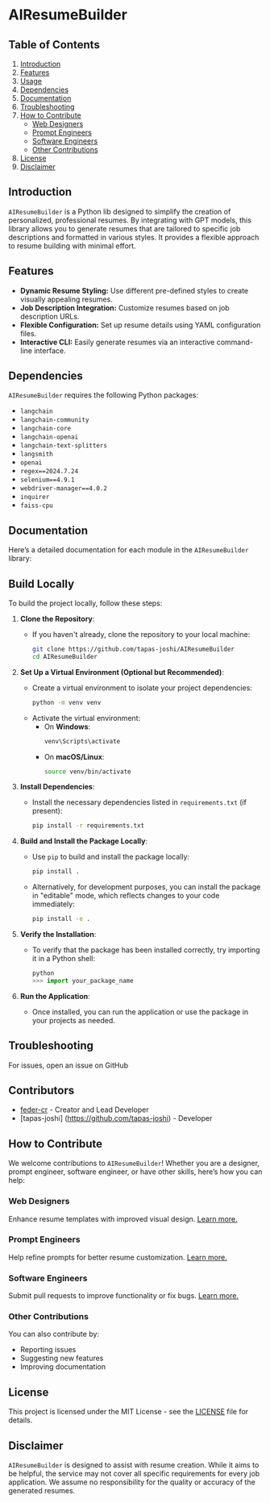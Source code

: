 # AIResumeBuilder

## Table of Contents

1. [Introduction](#introduction)
2. [Features](#features)
3. [Usage](#usage)
4. [Dependencies](#dependencies)
5. [Documentation](#documentation)
6. [Troubleshooting](#troubleshooting)
7. [How to Contribute](#how-to-contribute)
   - [Web Designers](#web-designers)
   - [Prompt Engineers](#prompt-engineers)
   - [Software Engineers](#software-engineers)
   - [Other Contributions](#other-contributions)
8. [License](#license)
9. [Disclaimer](#disclaimer)

## Introduction

`AIResumeBuilder` is a Python lib designed to simplify the creation of personalized, professional resumes. By integrating with GPT models, this library allows you to generate resumes that are tailored to specific job descriptions and formatted in various styles. It provides a flexible approach to resume building with minimal effort.

## Features

- **Dynamic Resume Styling:** Use different pre-defined styles to create visually appealing resumes.
- **Job Description Integration:** Customize resumes based on job description URLs.
- **Flexible Configuration:** Set up resume details using YAML configuration files.
- **Interactive CLI:** Easily generate resumes via an interactive command-line interface.

## Dependencies

`AIResumeBuilder` requires the following Python packages:

- `langchain`
- `langchain-community`
- `langchain-core`
- `langchain-openai`
- `langchain-text-splitters`
- `langsmith`
- `openai`
- `regex==2024.7.24`
- `selenium==4.9.1`
- `webdriver-manager==4.0.2`
- `inquirer`
- `faiss-cpu`


## Documentation

Here’s a detailed documentation for each module in the `AIResumeBuilder` library:

## Build Locally

To build the project locally, follow these steps:

1. **Clone the Repository**:
   - If you haven't already, clone the repository to your local machine:
     ```bash
     git clone https://github.com/tapas-joshi/AIResumeBuilder
     cd AIResumeBuilder
     ```

2. **Set Up a Virtual Environment (Optional but Recommended)**:
   - Create a virtual environment to isolate your project dependencies:
     ```bash
     python -m venv venv
     ```
   - Activate the virtual environment:
     - On **Windows**:
       ```bash
       venv\Scripts\activate
       ```
     - On **macOS/Linux**:
       ```bash
       source venv/bin/activate
       ```

3. **Install Dependencies**:
   - Install the necessary dependencies listed in `requirements.txt` (if present):
     ```bash
     pip install -r requirements.txt
     ```

4. **Build and Install the Package Locally**:
   - Use `pip` to build and install the package locally:
     ```bash
     pip install .
     ```

   - Alternatively, for development purposes, you can install the package in "editable" mode, which reflects changes to your code immediately:
     ```bash
     pip install -e .
     ```

5. **Verify the Installation**:
   - To verify that the package has been installed correctly, try importing it in a Python shell:
     ```python
     python
     >>> import your_package_name
     ```

6. **Run the Application**:
   - Once installed, you can run the application or use the package in your projects as needed.


## Troubleshooting

For issues, open an issue on GitHub

## Contributors

- [feder-cr](https://github.com/feder-cr) - Creator and Lead Developer
- [tapas-joshi] (https://github.com/tapas-joshi) - Developer

## How to Contribute

We welcome contributions to `AIResumeBuilder`! Whether you are a designer, prompt engineer, software engineer, or have other skills, here’s how you can help:

### Web Designers

Enhance resume templates with improved visual design. [Learn more.](how_to_contribute/web_designer.md)

### Prompt Engineers

Help refine prompts for better resume customization. [Learn more.](how_to_contribute/prompt_engineer.md)

### Software Engineers

Submit pull requests to improve functionality or fix bugs. [Learn more.](https://docs.github.com/en/get-started/exploring-projects-on-github/contributing-to-a-project)

### Other Contributions

You can also contribute by:
- Reporting issues
- Suggesting new features
- Improving documentation


## License

This project is licensed under the MIT License - see the [LICENSE](LICENSE) file for details.

## Disclaimer

`AIResumeBuilder` is designed to assist with resume creation. While it aims to be helpful, the service may not cover all specific requirements for every job application. We assume no responsibility for the quality or accuracy of the generated resumes.

